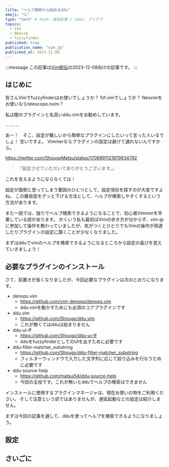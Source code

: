 ```yaml
---
title: "ヘルプ検索から始めるddu"
emoji: "🔍"
type: "tech" # tech: 技術記事 / idea: アイデア
topics:
  - Vim
  - Neovim
  - fuzzyfinder
published: true
publication_name: "vim_jp"
published_at: 2023-12-08
---
```


<!-- textlint-disable -->
:::message
この記事は[Vim駅伝](https://vim-jp.org/ekiden/)の2023-12-08向けの記事です。
:::
<!-- textlint-enable -->

## はじめに

皆さんVimでfuzzyfinderはお使いでしょうか？
fzf.vimでしょうか？
Neovimをお使いならtelescope.nvim？

私は闇のプラグインと名高いddu.vimをお勧めしています。

…
…
…

あー！　そこ、設定が難しいから簡単なプラグインにしたいって言った人いるでしょ！
甘いですよ。
Vimmerならプラグインの設定は避けて通れないんですから。

https://twitter.com/ShougoMatsu/status/1706991121979834792

<!-- textlint-disable -->
> 「設定させていただいてありがとうございます。」

これを言えるようにならなくては！
<!-- textlint-enable -->

設定が面倒と思ってしまう要因のひとつとして、設定項目を探すのが大変ですよね。
この難易度をグッと下げる方法として、ヘルプが検索しやすくするという方法があります。

また一説では、独りでヘルプ検索できるようになることで、初心者Vimmerを卒業している説があります。
かくいう私も最初はVimの歩き方が分からず、vim-jpに参加して操作を教わっていましたが、気がつくとひとりでもVimの操作が熟達したりプラグインの設定に躓くことが少なくなりました。

まずはdduでvimのヘルプを検索できるようになるところから設定の喜びを覚えていきましょう！

## 必要なプラグインのインストール

さて、前置きが長くなりましたが、今回必要なプラグインは次のとおりになります。

* denops.vim
  * https://github.com/vim-denops/denops.vim
  * ddu.vimを動かすためにも必須のコアプラグインです
* ddu.vim
  * https://github.com/Shougo/ddu.vim
  * これが無くてはdduは始まりません
* ddu-ui-ff
  * https://github.com/Shougo/ddu-ui-ff
  * dduをfuzzyfinderとしてのUIを出すために必要です
* ddu-filter-matcher_substring
  * https://github.com/Shougo/ddu-filter-matcher_substring
  * フィルターウィンドウで入力した文字列に応じて絞り込みを行なうために必要です
* ddu-source-help
  * https://github.com/matsui54/ddu-source-help
  * 今回の主役です。これが無いとdduでヘルプの検索はできません

インストールに使用するプラグインマネージャは、現在お使いの物をご利用ください。
そして注意という訳ではありませんが、遅延起動などの設定は紹介しません。

まずは今回の記事を通して、dduを使ってヘルプを検索できるようになりましょう。

## 設定

## さいごに

